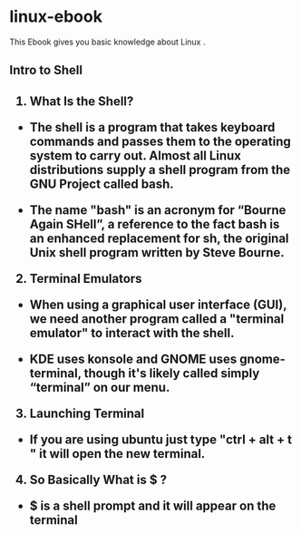 # linux-ebook
This Ebook gives you basic knowledge about Linux . 

<h2> Intro to Shell <h2>

1. What Is the Shell?

- The shell is a program that takes keyboard commands and passes them to the operating system to carry
out. Almost all Linux distributions supply a shell program from the GNU Project called
bash.

- The name "bash" is an acronym for “Bourne Again SHell”, a reference to the fact
bash is an enhanced replacement for sh, the original Unix shell program written by
Steve Bourne.

2. Terminal Emulators
- When using a graphical user interface (GUI), we need another program called a "terminal
emulator" to interact with the shell.

- KDE uses konsole and GNOME uses gnome-terminal, though it's
likely called simply “terminal” on our menu.

3. Launching Terminal
- If you are using ubuntu just type "ctrl + alt + t " it will open the new terminal.

4. So Basically What is $ ?
-  $ is a shell prompt and it will appear on the terminal

